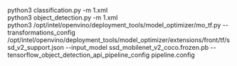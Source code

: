 python3 classification.py -m 1.xml  
python3 object_detection.py -m 1.xml  
python3 /opt/intel/openvino/deployment_tools/model_optimizer/mo_tf.py --transformations_config /opt/intel/openvino/deployment_tools/model_optimizer/extensions/front/tf/ssd_v2_support.json --input_model ssd_mobilenet_v2_coco.frozen.pb  --tensorflow_object_detection_api_pipeline_config pipeline.config
